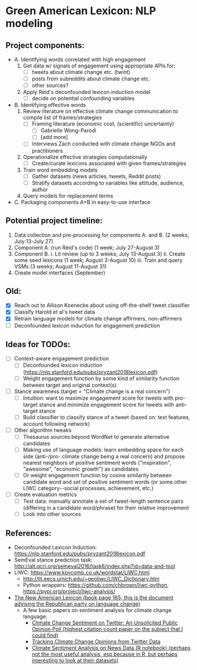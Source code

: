 # Green American Lexicon: NLP modeling

## Project components:
* A. Identifying words correlated with high engagement 
	1. Get data w/ signals of engagement using appropriate APIs for:
		- [ ] tweets about climate change etc. (twint)
		- [ ] posts from subreddits about climate change etc.
		- [ ] other sources?
	2. Apply Reid's deconfounded lexicon induction model
		- [ ] decide on potential confounding variables
* B. Identifying effective words
	1. Review literature on effective climate change communication to compile list of frames/strategies
		- [ ] Framing literature (economic cost, (scientific) uncertainty)
			- [ ] Gabrielle Wong-Parodi
			- [ ] [add more]
		- [ ] Interviews Zach conducted with climate change NGOs and practitioners
	2. Operationalize effective strategies computationally
		- [ ] Create/curate lexicons associated with given frames/strategies 
	3. Train word embedding models
		- [ ] Gather datasets (news articles, tweets, Reddit posts)
		- [ ] Stratify datasets according to variables like attitude, audience, author
	4. Query models for replacement terms
* C. Packaging components A+B in easy-to-use interface

## Potential project timeline:
1. Data collection and pre-processing for components A. and B. (2 weeks; July 13-July 27)
2. Component A. (run Reid's code) (1 week; July 27-August 3)
3. Component B. 
	i. Lit review (up to 3 weeks; July 13-August 3)
	ii. Create some seed lexicons (1 week; August 3-August 10)
	iii. Train and query VSMs (3 weeks; August 11-August 31)
4. Create model interfaces (September)

## Old:
- [x] Reach out to Allison Koenecke about using off-the-shelf tweet classifier
- [x] Classify Harold et al's tweet data
- [x] Retrain language models for climate change affirmers, non-affirmers
- [ ] Deconfounded lexicon induction for engagement prediction

## Ideas for TODOs:

- [ ] Context-aware engagement prediction
  - [ ] Deconfounded lexicon induction (https://nlp.stanford.edu/pubs/pryzant2018lexicon.pdf)
  - [ ] Weight engagement function by some kind of similarity function between target and original context(s)
- [ ] Stance awareness (target = "Climate change is a real concern")
  - [ ] Intuition: want to maximize engagement score for tweets with pro-target stance and minimize engagement score for tweets with anti-target stance
  - [ ] Build classifier to classify stance of a tweet (based on: text features, account following network)
- [ ] Other algorithm tweaks
  - [ ] Thesaurus sources beyond WordNet to generate alternative candidates
  - [ ] Making use of language models: learn embedding space for each side (anti-/pro- climate change being a real concern) and propose nearest neighbors of positive sentiment words ("inspiration", "awesome", "economic growth") as candidates
  - [ ] Or weight engagement function by cosine similarity between candidate word and set of positive sentiment words (or some other LIWC category--social processes, achievement, etc.) 
- [ ] Create evaluation metrics
  - [ ] Test data: manually annotate a set of tweet-length sentence pairs (differing in a candidate word/phrase) for their relative improvement
  - [ ] Look into other sources

## References:
- Deconfounded Lexicon Induction: https://nlp.stanford.edu/pubs/pryzant2018lexicon.pdf
- SemEval stance prediction task: http://alt.qcri.org/semeval2016/task6/index.php?id=data-and-tool
- LIWC: https://www.kovcomp.co.uk/wordstat/LIWC.html
	- http://lit.eecs.umich.edu/~geoliwc/LIWC_Dictionary.htm
	- Python wrappers: https://github.com/chbrown/liwc-python, https://pypi.org/project/liwc-analysis/
- [The New American Lexicon (book page 165; this is the document advising the Republican party on language change)](https://joshuakahnrussell.files.wordpress.com/2008/10/luntzplaybook2006.pdf)
  - A few basic papers on sentiment analysis for climate change language:
    - [Climate Change Sentiment on Twitter: An Unsolicited Public Opinion Poll (highest citation count paper on the subject that I could find)](https://www.ncbi.nlm.nih.gov/pmc/articles/PMC4546368/)
    - [Tracking Climate Change Opinions from Twitter Data](https://pdfs.semanticscholar.org/0a20/18c2a701d72d0ded2a9f58faf49f34099e81.pdf)
    - [Climate Sentiment Analysis on News Data (R notebook) (perhaps not the most useful analysis, esp because in R, but perhaps interesting to look at their datasets)](https://rstudio-pubs-static.s3.amazonaws.com/324881_09cff2f8816247d5b5750f9983abeb57.html)


